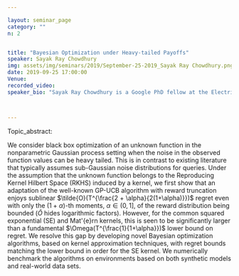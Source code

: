 ```yaml
---

layout: seminar_page
category: ""
n: 2


title: "Bayesian Optimization under Heavy-tailed Payoffs"
speaker: Sayak Ray Chowdhury
img: assets/img/seminars/2019/September-25-2019_Sayak Ray Chowdhury.png
date: 2019-09-25 17:00:00 
Venue:
recorded_video: 
speaker_bio: "Sayak Ray Chowdhury is a Google PhD fellow at the Electrical Communication Engineering department, IISc Bangalore working with Prof. Aditya Gopalan. His research interests include reinforcement learning and multi-armed bandit problems with applications in recommendation systems, sensor networks etc. Previously, He did his M.E. in System Science and Automation from IISc, Bangalore and B.E. in Electrical Engineering from Jadavpur University, Kolkata."



---
```


Topic_abstract:

 We consider black box optimization of an unknown function in the nonparametric Gaussian process setting when the noise in the observed function values can be heavy tailed. This is in contrast to existing literature that typically assumes sub-Gaussian noise distributions for queries. Under the assumption that the unknown function belongs to the Reproducing Kernel Hilbert Space (RKHS) induced by a kernel, we first show that an adaptation of the well-known GP-UCB algorithm with reward truncation enjoys sublinear $\tilde{O}(T^{\frac{2 + \alpha}{2(1+\alpha)}})$ regret even with only the $(1+\alpha)$-th moments, $\alpha \in (0,1]$, of the reward distribution being bounded ($\tilde{O}$ hides logarithmic factors). However, for the common squared exponential (SE) and Mat\'{e}rn kernels, this is seen to be significantly larger than a fundamental $\Omega(T^{\frac{1}{1+\alpha}})$ lower bound on regret. We resolve this gap by developing novel Bayesian optimization algorithms, based on kernel approximation techniques, with regret bounds matching the lower bound in order for the SE kernel. We numerically benchmark the algorithms on environments based on both synthetic models and real-world data sets.
